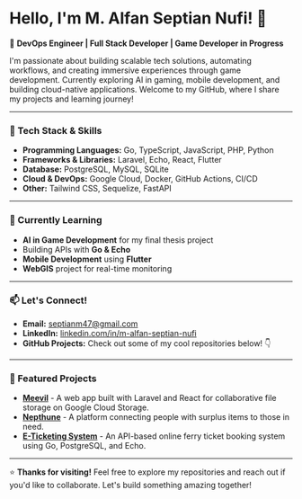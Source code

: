 # Hello, I'm M. Alfan Septian Nufi! 👋

🚀 **DevOps Engineer | Full Stack Developer | Game Developer in Progress**  

I'm passionate about building scalable tech solutions, automating workflows, and creating immersive experiences through game development. Currently exploring AI in gaming, mobile development, and building cloud-native applications. Welcome to my GitHub, where I share my projects and learning journey!

---

### 🔧 Tech Stack & Skills

- **Programming Languages:** Go, TypeScript, JavaScript, PHP, Python
- **Frameworks & Libraries:** Laravel, Echo, React, Flutter
- **Database:** PostgreSQL, MySQL, SQLite
- **Cloud & DevOps:** Google Cloud, Docker, GitHub Actions, CI/CD
- **Other:** Tailwind CSS, Sequelize, FastAPI

---

### 🌱 Currently Learning

- **AI in Game Development** for my final thesis project
- Building APIs with **Go & Echo**
- **Mobile Development** using **Flutter**
- **WebGIS** project for real-time monitoring

---

### 📫 Let's Connect!

- **Email:** [septianm47@gmail.com](mailto:septianm47@gmail.com)
- **LinkedIn:** [linkedin.com/in/m-alfan-septian-nufi](https://linkedin.com/in/m-alfan-septian-nufi)
- **GitHub Projects:** Check out some of my cool repositories below! 👇

---

### 🔭 Featured Projects

- **[Meevil](https://github.com/your-username/meevil)** - A web app built with Laravel and React for collaborative file storage on Google Cloud Storage.
- **[Nepthune](https://github.com/your-username/nepthune)** - A platform connecting people with surplus items to those in need.
- **[E-Ticketing System](https://github.com/your-username/e-ticketing)** - An API-based online ferry ticket booking system using Go, PostgreSQL, and Echo.

---

⭐️ **Thanks for visiting!** Feel free to explore my repositories and reach out if you'd like to collaborate. Let's build something amazing together!
